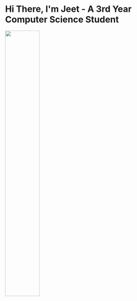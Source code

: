 # Hi There, I'm Jeet - A 3rd Year Computer Science Student

<img align="left" width="47%" src="https://github-readme-stats.vercel.app/api?username=J-Khamar&show_icons=true&theme=dark"/>
